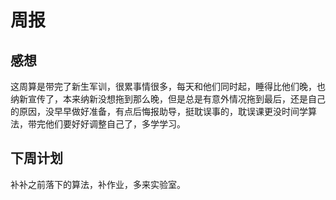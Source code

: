 # 周报
## 感想
这周算是带完了新生军训，很累事情很多，每天和他们同时起，睡得比他们晚，也纳新宣传了，本来纳新没想拖到那么晚，但是总是有意外情况拖到最后，还是自己的原因，没早早做好准备，有点后悔报助导，挺耽误事的，耽误课更没时间学算法，带完他们要好好调整自己了，多学学习。
## 下周计划
补补之前落下的算法，补作业，多来实验室。
